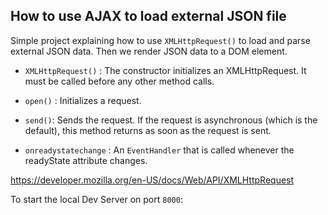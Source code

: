## How to use AJAX to load external JSON file

Simple project explaining how to use `XMLHttpRequest()` to load and parse external JSON data.
Then we render JSON data to a DOM element.

- `XMLHttpRequest()` : The constructor initializes an XMLHttpRequest. It must be called before any other method calls.

- `open()` : Initializes a request.

- `send()`: Sends the request. If the request is asynchronous (which is the default), this method returns as soon as the request is sent.

- `onreadystatechange` : An `EventHandler` that is called whenever the readyState attribute changes.

https://developer.mozilla.org/en-US/docs/Web/API/XMLHttpRequest

To start the local Dev Server on port `8000`:

```python -m http.server
```
